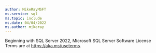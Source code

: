 ```yaml
---
author: MikeRayMSFT
ms.service: sql
ms.topic: include
ms.date: 04/04/2022
ms.author: mikeray
---
```


Beginning with SQL Server 2022, Microsoft SQL Server Software License Terms are at https://aka.ms/useterms.